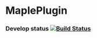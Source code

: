 # MaplePlugin

### Develop status [![Build Status](https://travis-ci.org/Java2016-2017-grupa-1/MaplePlugin.svg?branch=develop)](https://travis-ci.org/Java2016-2017-grupa-1/MaplePlugin)